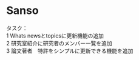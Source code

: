 # Sanso

タスク：<br>
1 Whats newsとtopicsに更新機能の追加<br>
2 研究室紹介に研究者のメンバー一覧を追加<br>
3 論文著者　特許をシンプルに更新できる機能を追加<br>
